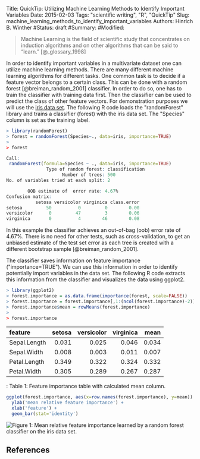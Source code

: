 Title: QuickTip: Utilizing Machine Learning Methods to Identify Important Variables
Date: 2015-02-03
Tags: "scientific writing", "R", "QuickTip"
Slug: machine_learning_methods_to_identify_important_variables
Authors: Hinrich B. Winther
#Status: draft
#Summary: 
#Modified: 

> Machine Learning is the field of scientific study that concentrates on induction algorithms and on other algorithms that can be said to “learn.” [@_glossary_1998]

In order to identify important variables in a multivariate dataset one can utilize machine learning methods. There are many different machine learning algorithms for different tasks. One common task is to decide if a feature vector belongs to a certain class. This can be done with a random forest [@breiman_random_2001] classifier. In order to do so, one has to train the classifier with training data first. Then the classifier can be used to predict the class of other feature vectors. For demonstration purposes we will use the [iris data set]. The following R code loads the "randomForest" library and trains a classifier (forest) with the iris data set. The "Species" column is set as the training label.


```R
> library(randomForest)
> forest = randomForest(Species~., data=iris, importance=TRUE)
> 
> forest

Call:
 randomForest(formula=Species ~ ., data=iris, importance=TRUE) 
               Type of random forest: classification
                     Number of trees: 500
No. of variables tried at each split: 2

        OOB estimate of  error rate: 4.67%
Confusion matrix:
           setosa versicolor virginica class.error
setosa         50          0         0        0.00
versicolor      0         47         3        0.06
virginica       0          4        46        0.08
```


In this example the classifier achieves an out-of-bag (oob) error rate of 4.67%. There is no need for other tests, such as cross-validation, to get an unbiased estimate of the test set error as each tree is created with a different bootstrap sample [@breiman_random_2001].

The classifier saves information on feature importance ("importance=TRUE"). We can use this information in order to identify potentially import variables in the data set. The following R code extracts this information from the classifier and visualizes the data using ggplot2.


```R
> library(ggplot2)
> forest.importance = as.data.frame(importance(forest, scale=FALSE))
> forest.importance = forest.importance[,1:(ncol(forest.importance)-2)]
> forest.importance$mean = rowMeans(forest.importance)
>
> forest.importance
```


| feature     | setosa| versicolor| virginica|  mean|
|:------------|------:|----------:|---------:|-----:|
|Sepal.Length |  0.031|      0.025|     0.046| 0.034|
|Sepal.Width  |  0.008|      0.003|     0.011| 0.007|
|Petal.Length |  0.349|      0.322|     0.324| 0.332|
|Petal.Width  |  0.305|      0.289|     0.267| 0.287|

: Table 1: Feature importance table with calculated mean column.



```R
ggplot(forest.importance, aes(x=row.names(forest.importance), y=mean)) +
  ylab('mean relative feature importance') +
  xlab('feature') +
  geom_bar(stat='identity')
```

![Figure 1: Mean relative feature importance learned by a random forest classifier on the iris data set.]({filename}/images/R/ml_mean_relative_feature_importance.svg)



References
----------

[iris data set]: https://stat.ethz.ch/R-manual/R-patched/library/datasets/html/iris.html
